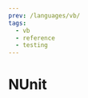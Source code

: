 ```yaml
---
prev: /languages/vb/
tags:
  - vb
  - reference
  - testing
---
```


# NUnit

<!--
TODO: Finish this reference
TODO: Add tutorial and link to it
TODO: Add any recipes and link to them
-->
